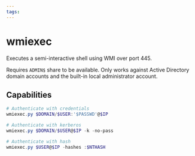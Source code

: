 ```yaml
---
tags:
---
```

# wmiexec

Executes a semi-interactive shell using WMI over port 445.

Requires `ADMIN$` share to be available. Only works against Active Directory domain accounts and the built-in local administrator account.

## Capabilities

```powershell
# Authenticate with credentials
wmiexec.py $DOMAIN/$USER:'$PASSWD'@$IP

# Authenticate with kerberos
wmiexec.py $DOMAIN/$USER@$IP -k -no-pass

# Authenticate with hash
wmiexec.py $USER@$IP -hashes :$NTHASH 
```
